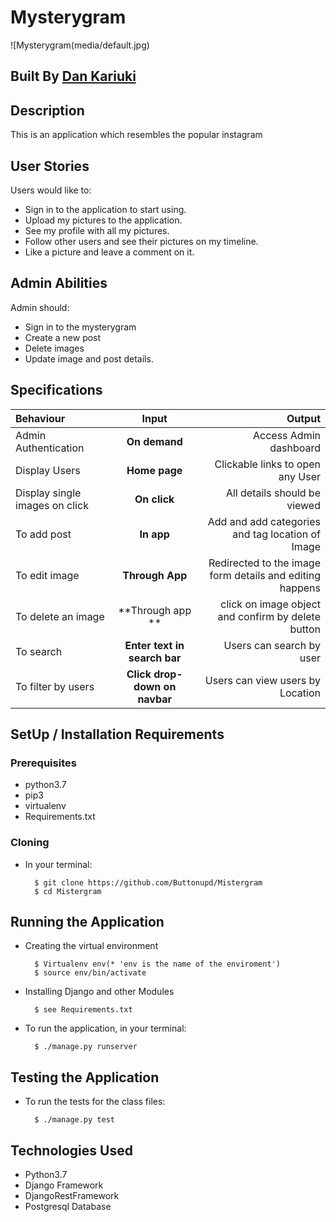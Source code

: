 # Mysterygram

![Mysterygram(media/default.jpg)

## Built By [Dan Kariuki](https://github.com/Buttonupd/)

## Description
This is an application which resembles the popular instagram

## User Stories

Users would like to:

   * Sign in to the application to start using.
   * Upload my pictures to the application.
   * See my profile with all my pictures.
   * Follow other users and see their pictures on my timeline.
   * Like a picture and leave a comment on it.


## Admin Abilities

Admin should:
* Sign in to the mysterygram
* Create a new post
* Delete images
* Update image and post details.


## Specifications
| Behaviour | Input | Output |
| :---------------- | :---------------: | ------------------: |
| Admin Authentication | **On demand** | Access Admin dashboard |
| Display Users| **Home page** | Clickable links to open any User  |
| Display single images on click | **On  click** | All details should be viewed|
| To add post  | **In app** | Add and add categories and tag location of Image|
| To edit image  | **Through App** | Redirected to the  image form details and editing happens|
| To delete an image  | **Through app ** | click on image object and confirm by delete button|
| To search  | **Enter text in search bar** | Users can search by user|
| To filter by users  | **Click drop-down on navbar** | Users can view users by Location|


## SetUp / Installation Requirements
### Prerequisites
* python3.7
* pip3
* virtualenv
* Requirements.txt

### Cloning
* In your terminal:

        $ git clone https://github.com/Buttonupd/Mistergram
        $ cd Mistergram

## Running the Application
* Creating the virtual environment

        $ Virtualenv env(* 'env is the name of the enviroment')
        $ source env/bin/activate
        

* Installing Django and other Modules

        $ see Requirements.txt

* To run the application, in your terminal:

        $ ./manage.py runserver

## Testing the Application
* To run the tests for the class files:

        $ ./manage.py test 

## Technologies Used
* Python3.7
* Django Framework
* DjangoRestFramework
* Postgresql Database

